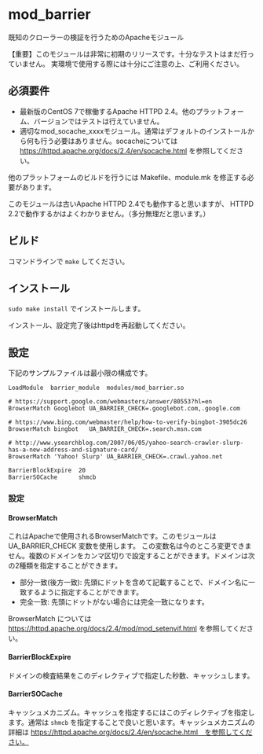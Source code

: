 # mod_barrier
既知のクローラーの検証を行うためのApacheモジュール

【重要】このモジュールは非常に初期のリリースです。十分なテストはまだ行っていません。
実環境で使用する際には十分にご注意の上、ご利用ください。

## 必須要件

* 最新版のCentOS 7で稼働するApache HTTPD 2.4。他のプラットフォーム、バージョンではテストは行えていません。
* 適切なmod_socache_xxxxモジュール。通常はデフォルトのインストールから何も行う必要はありません。socacheについては https://httpd.apache.org/docs/2.4/en/socache.html を参照してください。

他のプラットフォームのビルドを行うには Makefile、module.mk を修正する必要があります。

このモジュールは古いApache HTTPD 2.4でも動作すると思いますが、 HTTPD 2.2で動作するかはよくわかりません。（多分無理だと思います。）

## ビルド

コマンドラインで `make` してください。

## インストール

`sudo make install` でインストールします。

インストール、設定完了後はhttpdを再起動してください。

## 設定

下記のサンプルファイルは最小限の構成です。

~~~
LoadModule  barrier_module  modules/mod_barrier.so

# https://support.google.com/webmasters/answer/80553?hl=en
BrowserMatch Googlebot UA_BARRIER_CHECK=.googlebot.com,.google.com

# https://www.bing.com/webmaster/help/how-to-verify-bingbot-3905dc26
BrowserMatch bingbot   UA_BARRIER_CHECK=.search.msn.com

# http://www.ysearchblog.com/2007/06/05/yahoo-search-crawler-slurp-has-a-new-address-and-signature-card/
BrowserMatch 'Yahoo! Slurp' UA_BARRIER_CHECK=.crawl.yahoo.net

BarrierBlockExpire  20
BarrierSOCache      shmcb
~~~

### 設定

#### BrowserMatch
これはApacheで使用されるBrowserMatchです。このモジュールは UA_BARRIER_CHECK 変数を使用します。
この変数名は今のところ変更できません。複数のドメインをカンマ区切りで設定することができます。ドメインは次の2種類を指定することができます。

 - 部分一致(後方一致): 先頭にドットを含めて記載することで、ドメイン名に一致するように指定することができます。
 - 完全一致: 先頭にドットがない場合には完全一致になります。

BrowserMatch については https://httpd.apache.org/docs/2.4/mod/mod_setenvif.html を参照してください。

#### BarrierBlockExpire
ドメインの検査結果をこのディレクティブで指定した秒数、キャッシュします。

#### BarrierSOCache
キャッシュメカニズム。キャッシュを指定するにはこのディレクティブを指定します。通常は `shmcb` を指定することで良いと思います。キャッシュメカニズムの詳細は https://httpd.apache.org/docs/2.4/en/socache.html　を参照してください。

